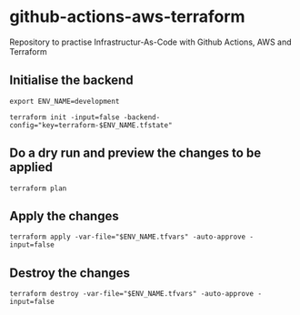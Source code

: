 # github-actions-aws-terraform
Repository to practise Infrastructur-As-Code with Github Actions, AWS and Terraform

## Initialise the backend

    export ENV_NAME=development

    terraform init -input=false -backend-config="key=terraform-$ENV_NAME.tfstate" 

## Do a dry run and preview the changes to be applied

    terraform plan

## Apply the changes

    terraform apply -var-file="$ENV_NAME.tfvars" -auto-approve -input=false

## Destroy the changes

    terraform destroy -var-file="$ENV_NAME.tfvars" -auto-approve -input=false